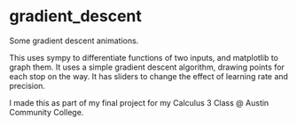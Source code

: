 # gradient_descent
Some gradient descent animations.

This uses sympy to differentiate functions of two inputs, and matplotlib to graph them. It uses a simple gradient descent algorithm, drawing points for each stop on the way. It has sliders to change the effect of learning rate and precision.

I made this as part of my final project for my Calculus 3 Class @ Austin Community College.
